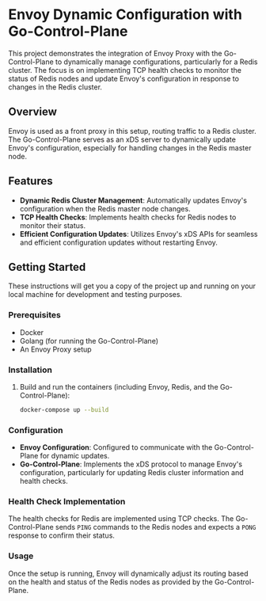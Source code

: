 # Envoy Dynamic Configuration with Go-Control-Plane

This project demonstrates the integration of Envoy Proxy with the Go-Control-Plane to dynamically manage configurations, particularly for a Redis cluster. The focus is on implementing TCP health checks to monitor the status of Redis nodes and update Envoy's configuration in response to changes in the Redis cluster.

## Overview

Envoy is used as a front proxy in this setup, routing traffic to a Redis cluster. The Go-Control-Plane serves as an xDS server to dynamically update Envoy's configuration, especially for handling changes in the Redis master node.

## Features

-   **Dynamic Redis Cluster Management**: Automatically updates Envoy's configuration when the Redis master node changes.
-   **TCP Health Checks**: Implements health checks for Redis nodes to monitor their status.
-   **Efficient Configuration Updates**: Utilizes Envoy's xDS APIs for seamless and efficient configuration updates without restarting Envoy.

## Getting Started

These instructions will get you a copy of the project up and running on your local machine for development and testing purposes.

### Prerequisites

-   Docker
-   Golang (for running the Go-Control-Plane)
-   An Envoy Proxy setup

### Installation
    
1.  Build and run the containers (including Envoy, Redis, and the Go-Control-Plane):
    
    ```bash
    docker-compose up --build
    ```
    

### Configuration

-   **Envoy Configuration**: Configured to communicate with the Go-Control-Plane for dynamic updates.
-   **Go-Control-Plane**: Implements the xDS protocol to manage Envoy's configuration, particularly for updating Redis cluster information and health checks.

### Health Check Implementation

The health checks for Redis are implemented using TCP checks. The Go-Control-Plane sends `PING` commands to the Redis nodes and expects a `PONG` response to confirm their status.

### Usage

Once the setup is running, Envoy will dynamically adjust its routing based on the health and status of the Redis nodes as provided by the Go-Control-Plane.
